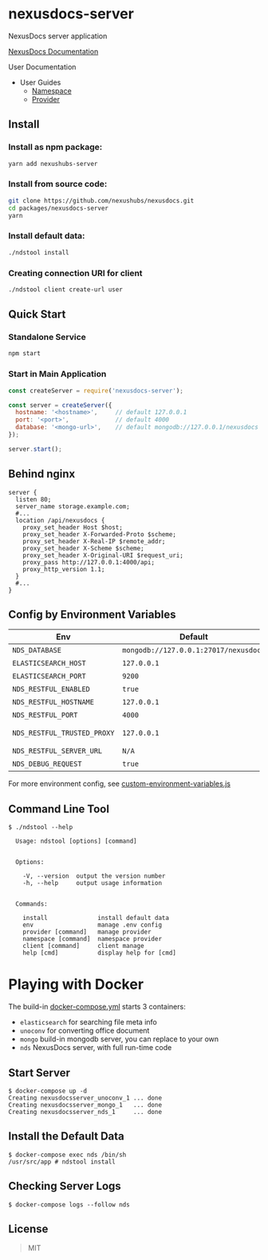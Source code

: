 # nexusdocs-server

NexusDocs server application

[NexusDocs Documentation](https://github.com/nexushubs/nexusdocs/wiki)

User Documentation

* User Guides
  * [Namespace](./docs/guides/namespace.md)
  * [Provider](./docs/guides/provider.md)

## Install

### Install as npm package:

```bash
yarn add nexushubs-server
```

### Install from source code:

```bash
git clone https://github.com/nexushubs/nexusdocs.git
cd packages/nexusdocs-server
yarn
```

### Install default data:

```bash
./ndstool install
```

### Creating connection URI for client

```bash
./ndstool client create-url user
```

## Quick Start

### Standalone Service

```bash
npm start
```

### Start in Main Application

```javascript
const createServer = require('nexusdocs-server');

const server = createServer({
  hostname: '<hostname>',     // default 127.0.0.1
  port: '<port>',             // default 4000
  database: '<mongo-url>',    // default mongodb://127.0.0.1/nexusdocs
});

server.start();
```

## Behind nginx

```nginx
server {
  listen 80;
  server_name storage.example.com;
  #...
  location /api/nexusdocs {
    proxy_set_header Host $host;
    proxy_set_header X-Forwarded-Proto $scheme;
    proxy_set_header X-Real-IP $remote_addr;
    proxy_set_header X-Scheme $scheme;
    proxy_set_header X-Original-URI $request_uri;
    proxy_pass http://127.0.0.1:4000/api;
    proxy_http_version 1.1;
  }
  #...
}
```

## Config by Environment Variables

| Env                         | Default                               | Description                                                                      |
| --------------------------- | ------------------------------------- | -------------------------------------------------------------------------------- |
| `NDS_DATABASE`              | `mongodb://127.0.0.1:27017/nexusdocs` | Mongodb database URL                                                             |
| `ELASTICSEARCH_HOST`        | `127.0.0.1`                           | Mongodb database URL                                                             |
| `ELASTICSEARCH_PORT`        | `9200`                                | Mongodb database URL                                                             |
| `NDS_RESTFUL_ENABLED`       | `true`                                | Whether to start API Server                                                      |
| `NDS_RESTFUL_HOSTNAME`      | `127.0.0.1`                           | API Server bind hostname                                                         |
| `NDS_RESTFUL_PORT`          | `4000`                                | API Server bind port                                                             |
| `NDS_RESTFUL_TRUSTED_PROXY` | `127.0.0.1`                           | Trusted Proxy, see http://expressjs.com/en/4x/api.html#trust.proxy.options.table |
| `NDS_RESTFUL_SERVER_URL`    | `N/A`                                 | Custom server url, default to ''                                                 |
| `NDS_DEBUG_REQUEST`         | `true`                                | Switch whether to debug HTTP requests                                            |

For more environment config, see [custom-environment-variables.js](./config/custom-environment-variables.js)

## Command Line Tool

```base
$ ./ndstool --help

  Usage: ndstool [options] [command]


  Options:

    -V, --version  output the version number
    -h, --help     output usage information


  Commands:

    install              install default data
    env                  manage .env config
    provider [command]   manage provider
    namespace [command]  namespace provider
    client [command]     client manage
    help [cmd]           display help for [cmd]
```

# Playing with Docker

The build-in [docker-compose.yml](./docker-compose.yml) starts 3 containers:

* `elasticsearch` for searching file meta info
* `unoconv` for converting office document
* `mongo` build-in mongodb server, you can replace to your own
* `nds` NexusDocs server, with full run-time code

## Start Server

```
$ docker-compose up -d
Creating nexusdocsserver_unoconv_1 ... done
Creating nexusdocsserver_mongo_1   ... done
Creating nexusdocsserver_nds_1     ... done
```

## Install the Default Data

```
$ docker-compose exec nds /bin/sh
/usr/src/app # ndstool install
```

## Checking Server Logs
```
$ docker-compose logs --follow nds
```

## License

> MIT
